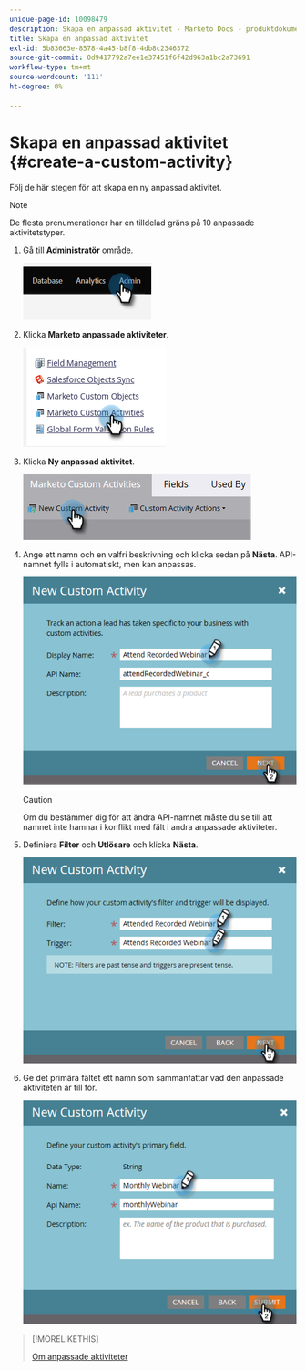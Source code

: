 ```yaml
---
unique-page-id: 10098479
description: Skapa en anpassad aktivitet - Marketo Docs - produktdokumentation
title: Skapa en anpassad aktivitet
exl-id: 5b83663e-8578-4a45-b8f8-4db8c2346372
source-git-commit: 0d9417792a7ee1e37451f6f42d963a1bc2a73691
workflow-type: tm+mt
source-wordcount: '111'
ht-degree: 0%

---
```


# Skapa en anpassad aktivitet {#create-a-custom-activity}

Följ de här stegen för att skapa en ny anpassad aktivitet.

>[!NOTE]
>
>De flesta prenumerationer har en tilldelad gräns på 10 anpassade aktivitetstyper.

1. Gå till **Administratör** område.

   ![](assets/create-a-custom-activity-1.png)

1. Klicka **Marketo anpassade aktiviteter**.

   ![](assets/create-a-custom-activity-2.png)

1. Klicka **Ny anpassad aktivitet**.

   ![](assets/create-a-custom-activity-3.png)

1. Ange ett namn och en valfri beskrivning och klicka sedan på **Nästa**. API-namnet fylls i automatiskt, men kan anpassas.

   ![](assets/create-a-custom-activity-4.png)

   >[!CAUTION]
   >
   >Om du bestämmer dig för att ändra API-namnet måste du se till att namnet inte hamnar i konflikt med fält i andra anpassade aktiviteter.

1. Definiera **Filter** och **Utlösare** och klicka **Nästa**.

   ![](assets/create-a-custom-activity-5.png)

1. Ge det primära fältet ett namn som sammanfattar vad den anpassade aktiviteten är till för.

   ![](assets/create-a-custom-activity-6.png)

>[!MORELIKETHIS]
>
>[Om anpassade aktiviteter](/help/marketo/product-docs/administration/marketo-custom-activities/understanding-custom-activities.md)
